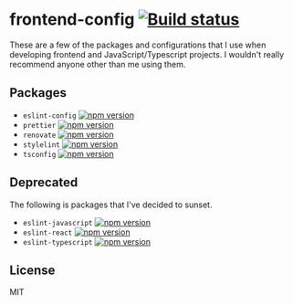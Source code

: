 # frontend-config [![Build status](https://github.com/sondr3/frontend-config/workflows/pipeline/badge.svg)](https://github.com/sondr3/frontend-config/actions?workflow=pipeline)

These are a few of the packages and configurations that I use when developing
frontend and JavaScript/Typescript projects. I wouldn't really recommend
anyone other than me using them.

## Packages

- `eslint-config` [![npm version](https://badge.fury.io/js/%40sondr3%2Feslint-config.svg)](https://www.npmjs.com/package/@sondr3/eslint-config)
- `prettier` [![npm version](https://badge.fury.io/js/%40sondr3%2Fprettier.svg)](https://www.npmjs.com/package/@sondr3/prettier)
- `renovate` [![npm version](https://badge.fury.io/js/%40sondr3%2Frenovate-config.svg)](https://www.npmjs.com/package/@sondr3/renovate-config)
- `stylelint` [![npm version](https://badge.fury.io/js/%40sondr3%2Fstylelint.svg)](https://www.npmjs.com/package/@sondr3/stylelint)
- `tsconfig` [![npm version](https://badge.fury.io/js/%40sondr3%2Ftsconfig.svg)](https://www.npmjs.com/package/@sondr3/tsconfig)

## Deprecated

The following is packages that I've decided to sunset.

- `eslint-javascript` [![npm version](https://badge.fury.io/js/%40sondr3%2Feslint-config-javascript.svg)](https://www.npmjs.com/package/@sondr3/eslint-config-javascript)
- `eslint-react` [![npm version](https://badge.fury.io/js/%40sondr3%2Feslint-config-react.svg)](https://www.npmjs.com/package/@sondr3/eslint-config-react)
- `eslint-typescript` [![npm version](https://badge.fury.io/js/%40sondr3%2Feslint-config-typescript.svg)](https://www.npmjs.com/package/@sondr3/eslint-config-typescript)

## License

MIT
